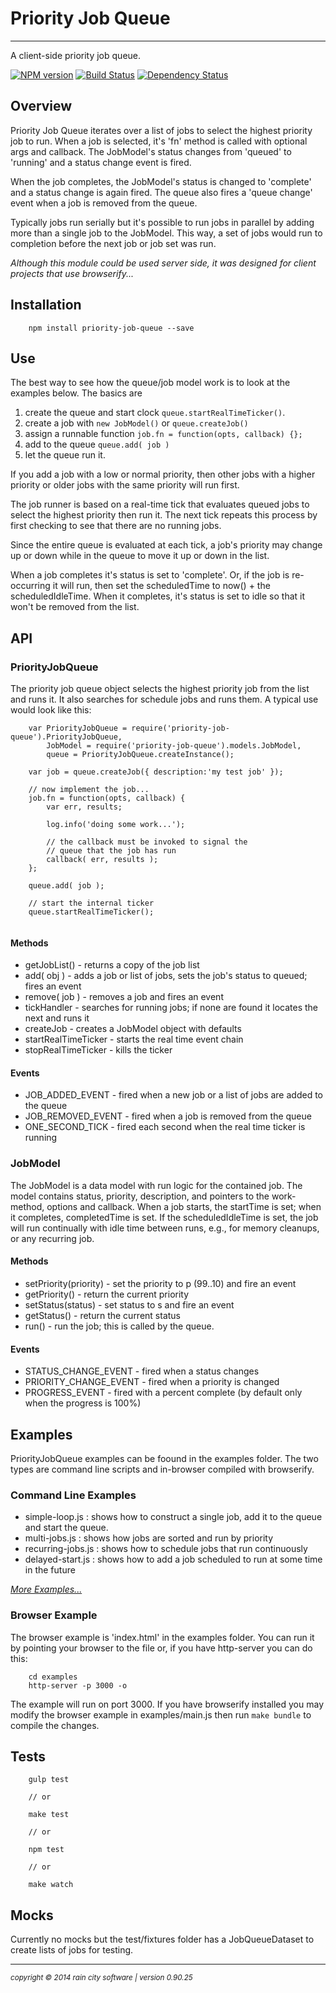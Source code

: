 # Priority Job Queue
- - -
A client-side priority job queue.

[![NPM version](https://badge.fury.io/js/priority-job-queue.svg)](http://badge.fury.io/js/priority-job-queue)
[![Build Status](https://travis-ci.org/darrylwest/priority-job-queue.svg?branch=master)](https://travis-ci.org/darrylwest/priority-job-queue)
[![Dependency Status](https://david-dm.org/darrylwest/priority-job-queue.svg)](https://david-dm.org/darrylwest/priority-job-queue)

## Overview

Priority Job Queue iterates over a list of jobs to select the highest priority job to run.  When a job is selected, it's 'fn' method is called with optional args and callback.  The JobModel's status changes from 'queued' to 'running' and a status change event is fired.

When the job completes, the JobModel's status is changed to 'complete' and a status change is again fired.  The queue also fires a 'queue change' event when a job is removed from the queue.

Typically jobs run serially but it's possible to run jobs in parallel by adding more than a single job to the JobModel.  This way, a set of jobs would run to completion before the next job or job set was run.

_Although this module could be used server side, it was designed for client projects that use browserify..._

## Installation

```
	npm install priority-job-queue --save
```

## Use

The best way to see how the queue/job model work is to look at the examples below.  The basics are 

1. create the queue and start clock `queue.startRealTimeTicker()`.
2. create a job with `new JobModel()` or `queue.createJob()`
3. assign a runnable function `job.fn = function(opts, callback) {};`
4. add to the queue `queue.add( job )`
5. let the queue run it.

If you add a job with a low or normal priority, then other jobs with a higher priority or older jobs with the same priority will run first.

The job runner is based on a real-time tick that evaluates queued jobs to select the highest priority then run it.  The next tick repeats this process by first checking to see that there are no running jobs.  

Since the entire queue is evaluated at each tick, a job's priority may change up or down while in the queue to move it up or down in the list.

When a job completes it's status is set to 'complete'.  Or, if the job is re-occurring it will run, then set the scheduledTime to now() + the scheduledIdleTime.  When it completes, it's status is set to idle so that it won't be removed from the list.

## API

### PriorityJobQueue

The priority job queue object selects the highest priority job from the list and runs it.  It also searches for schedule jobs and runs them.  A typical use would look like this:

```
	var PriorityJobQueue = require('priority-job-queue').PriorityJobQueue,
		JobModel = require('priority-job-queue').models.JobModel,
		queue = PriorityJobQueue.createInstance();
		
	var job = queue.createJob({ description:'my test job' });
	
	// now implement the job...
	job.fn = function(opts, callback) {
		var err, results;
		
		log.info('doing some work...');
		
		// the callback must be invoked to signal the 
		// queue that the job has run
		callback( err, results );
	};
	
	queue.add( job );
	
	// start the internal ticker
	queue.startRealTimeTicker();
	
```

#### Methods

* getJobList() - returns a copy of the job list
* add( obj ) - adds a job or list of jobs, sets the job's status to queued; fires an event
* remove( job ) - removes a job and fires an event
* tickHandler - searches for running jobs; if none are found it locates the next and runs it
* createJob - creates a JobModel object with defaults
* startRealTimeTicker - starts the real time event chain
* stopRealTimeTicker - kills the ticker

#### Events

* JOB\_ADDED_EVENT - fired when a new job or a list of jobs are added to the queue
* JOB\_REMOVED_EVENT - fired when a job is removed from the queue
* ONE\_SECOND_TICK - fired each second when the real time ticker is running

### JobModel

The JobModel is a data model with run logic for the contained job.  The model contains status, priority, description, and pointers to the work-method, options and callback.  When a job starts, the startTime is set; when it completes, completedTime is set.  If the scheduledIdleTime is set, the job will run continually with idle time between runs, e.g., for memory cleanups, or any recurring job.

#### Methods

* setPriority(priority) - set the priority to p (99..10) and fire an event
* getPriority() - return the current priority
* setStatus(status) - set status to s and fire an event
* getStatus() - return the current status
* run() - run the job; this is called by the queue.

#### Events

* STATUS\_CHANGE_EVENT - fired when a status changes
* PRIORITY\_CHANGE_EVENT - fired when a priority is changed
* PROGRESS\_EVENT - fired with a percent complete (by default only when the progress is 100%)

## Examples

PriorityJobQueue examples can be foound in the examples folder.  The two types are command line scripts and in-browser compiled with browserify.

### Command Line Examples

* simple-loop.js : shows how to construct a single job, add it to the queue and start the queue.
* multi-jobs.js : shows how jobs are sorted and run by priority
* recurring-jobs.js : shows how to schedule jobs that run continuously
* delayed-start.js : shows how to add a job scheduled to run at some time in the future

_[More Examples...](https://github.com/darrylwest/priority-job-queue/tree/master/examples)_

### Browser Example

The browser example is 'index.html' in the examples folder.  You can run it by pointing your browser to the file or, if you have http-server you can do this:

```
	cd examples
	http-server -p 3000 -o
```

The example will run on port 3000.  If you have browserify installed you may modify the browser example in examples/main.js then run `make bundle` to compile the changes.

## Tests

```
	gulp test
	
	// or
	
	make test
	
	// or
	
	npm test
	
	// or 
	
	make watch
```

## Mocks

Currently no mocks but the test/fixtures folder has a JobQueueDataset to create lists of jobs for testing. 

- - -
<p><small><em>copyright © 2014 rain city software | version 0.90.25</em></small></p>
